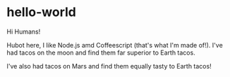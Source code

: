 hello-world
===========

Hi Humans!

Hubot here, I like Node.js amd Coffeescript (that's what I'm made of!).
I've had tacos on the moon and find them far superior to Earth tacos.

I've also had tacos on Mars and find them equally tasty to Earth tacos!
